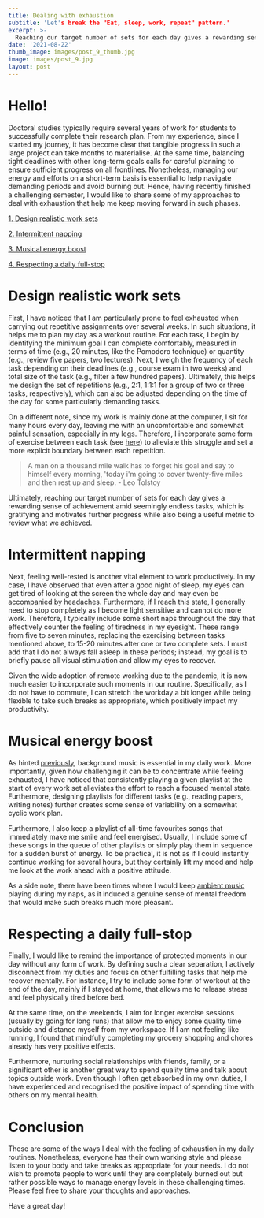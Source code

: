 ```yaml
---
title: Dealing with exhaustion
subtitle: 'Let's break the "Eat, sleep, work, repeat" pattern.'
excerpt: >-
  Reaching our target number of sets for each day gives a rewarding sense of achievement amid seemingly endless tasks.
date: '2021-08-22'
thumb_image: images/post_9_thumb.jpg
image: images/post_9.jpg
layout: post
---
```


# Hello!

Doctoral studies typically require several years of work for students to successfully complete their research plan. From my experience, since I started my journey, it has become clear that tangible progress in such a large project can take months to materialise. At the same time, balancing tight deadlines with other long-term goals calls for careful planning to ensure sufficient progress on all frontlines. Nonetheless, managing our energy and efforts on a short-term basis is essential to help navigate demanding periods and avoid burning out. Hence, having recently finished a challenging semester, I would like to share some of my approaches to deal with exhaustion that help me keep moving forward in such phases.

[1. Design realistic work sets](#work_sets)

[2. Intermittent napping](#napping)

[3. Musical energy boost](#music_boost)

[4. Respecting a daily full-stop](#full_stop)


# <a name="work_sets">Design realistic work sets</a>

First, I have noticed that I am particularly prone to feel exhausted when carrying out repetitive assignments over several weeks. In such situations, it helps me to plan my day as a workout routine. For each task, I begin by identifying the minimum goal I can complete comfortably, measured in terms of time (e.g., 20 minutes, like the Pomodoro technique) or quantity (e.g., review five papers, two lectures). Next, I weigh the frequency of each task depending on their deadlines (e.g., course exam in two weeks) and total size of the task (e.g., filter a few hundred papers). Ultimately, this helps me design the set of repetitions (e.g., 2:1, 1:1:1 for a group of two or three tasks, respectively), which can also be adjusted depending on the time of the day for some particularly demanding tasks.

On a different note, since my work is mainly done at the computer, I sit for many hours every day, leaving me with an uncomfortable and somewhat painful sensation, especially in my legs. Therefore, I incorporate some form of exercise between each task (see [here](https://franciscomcm.github.io/blog/four-tools-for-personal-productivity/#the_fit_coach)) to alleviate this struggle and set a more explicit boundary between each repetition.

> A man on a thousand mile walk has to forget his goal and say to himself every morning, 'today i'm going to cover twenty-five miles and then rest up and sleep. - Leo Tolstoy

Ultimately, reaching our target number of sets for each day gives a rewarding sense of achievement amid seemingly endless tasks, which is gratifying and motivates further progress while also being a useful metric to review what we achieved.


# <a name="napping">Intermittent napping</a>

Next, feeling well-rested is another vital element to work productively. In my case, I have observed that even after a good night of sleep, my eyes can get tired of looking at the screen the whole day and may even be accompanied by headaches. Furthermore, if I reach this state, I generally need to stop completely as I become light sensitive and cannot do more work. Therefore, I typically include some short naps throughout the day that effectively counter the feeling of tiredness in my eyesight. These range from five to seven minutes, replacing the exercising between tasks mentioned above, to 15-20 minutes after one or two complete sets. I must add that I do not always fall asleep in these periods; instead, my goal is to briefly pause all visual stimulation and allow my eyes to recover.

Given the wide adoption of remote working due to the pandemic, it is now much easier to incorporate such moments in our routine. Specifically, as I do not have to commute, I can stretch the workday a bit longer while being flexible to take such breaks as appropriate, which positively impact my productivity.


# <a name="music_boost">Musical energy boost</a>

As hinted [previously](https://franciscomcm.github.io/blog/four-tools-for-personal-productivity/#the_energy), background music is essential in my daily work. More importantly, given how challenging it can be to concentrate while feeling exhausted, I have noticed that consistently playing a given playlist at the start of every work set alleviates the effort to reach a focused mental state. Furthermore, designing playlists for different tasks (e.g., reading papers, writing notes) further creates some sense of variability on a somewhat cyclic work plan.

Furthermore, I also keep a playlist of all-time favourites songs that immediately make me smile and feel energised. Usually, I include some of these songs in the queue of other playlists or simply play them in sequence for a sudden burst of energy. To be practical, it is not as if I could instantly continue working for several hours, but they certainly lift my mood and help me look at the work ahead with a positive attitude.

As a side note, there have been times where I would keep [ambient music](https://open.spotify.com/album/3MN7K812WIfy2PuwfsEhBO?si=p0uW8CF4R8u6oyYKKuqWgw&dl_branch=1) playing during my naps, as it induced a genuine sense of mental freedom that would make such breaks much more pleasant.


# <a name="full_stop">Respecting a daily full-stop</a>

Finally, I would like to remind the importance of protected moments in our day without any form of work. By defining such a clear separation, I actively disconnect from my duties and focus on other fulfilling tasks that help me recover mentally. For instance, I try to include some form of workout at the end of the day, mainly if I stayed at home, that allows me to release stress and feel physically tired before bed.

At the same time, on the weekends, I aim for longer exercise sessions (usually by going for long runs) that allow me to enjoy some quality time outside and distance myself from my workspace. If I am not feeling like running, I found that mindfully completing my grocery shopping and chores already has very positive effects.

Furthermore, nurturing social relationships with friends, family, or a significant other is another great way to spend quality time and talk about topics outside work. Even though I often get absorbed in my own duties, I have experienced and recognised the positive impact of spending time with others on my mental health.


# Conclusion

These are some of the ways I deal with the feeling of exhaustion in my daily routines. Nonetheless, everyone has their own working style and please listen to your body and take breaks as appropriate for your needs. I do not wish to promote people to work until they are completely burned out but rather possible ways to manage energy levels in these challenging times. Please feel free to share your thoughts and approaches.

Have a great day!
